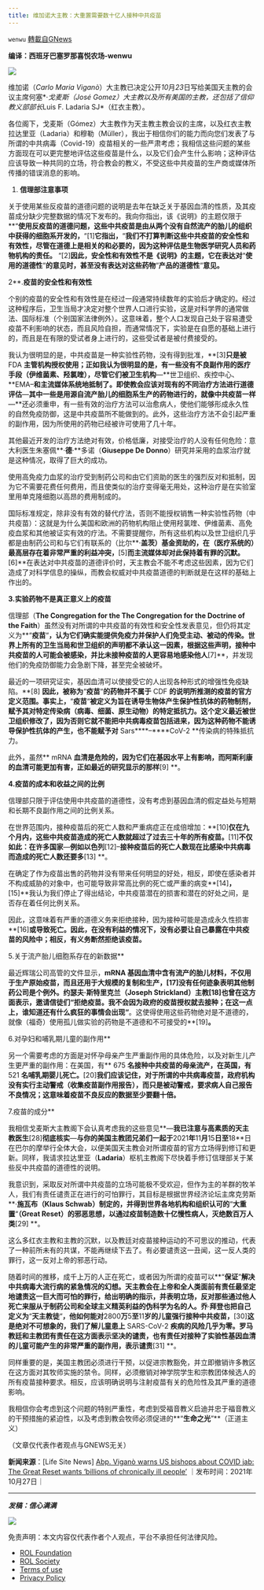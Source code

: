 ```yaml
---
title: 维加诺大主教：大重置需要数十亿人接种中共疫苗
---
```

`wenwu` [轉載自GNews](https://gnews.org/zh-hans/1623132/)

**编译：西班牙巴塞罗那喜悦农场-wenwu**

![](https://assets.gnews.org/wp-content/uploads/2021/10/tempsnip89.png)

维加诺（*Carlo Maria Viganò*）大主教已决定公开*10*月*23*日写给美国天主教的会议主席何塞*·*戈麦斯（*José Gomez*）大主教以及所有美国的主教，还包括了信仰教义部部长*Luis F. Ladaria SJ*（红衣主教）。

各位阁下，戈麦斯（Gómez）大主教作为天主教主教会议的主席，以及红衣主教拉达里亚（Ladaria）和穆勒（Müller），我出于相信你们的能力而向您们发表了与所谓的中共病毒（Covid-19）疫苗相关的一些严肃考虑；我相信这些问题的某些方面现在可以更完整地评估这些疫苗是什么，以及它们会产生什么影响；这种评估应该导致一种共同的立场，符合教会的教义，不受这些中共疫苗的生产商或媒体所传播的错误消息的影响。

1. **信理部注意事项**


关于使用某些反疫苗的道德问题的说明是去年在缺乏关于基因血清的性质，及其疫苗成分缺少完整数据的情况下发布的。我向你指出，该《说明》的主题仅限于**“**使用反疫苗的道德问题，这些中共疫苗是由从两个没有自然流产的胎儿的组织中获得的细胞系开发的，**“[1]**它指出，**“**我们不打算判断这些中共疫苗的安全性和有效性，尽管在道德上是相关的和必要的，因为这种评估是生物医学研究人员和药物机构的责任。** “[2]**因此，安全性和有效性不是《说明》的主题，它在表达对**“**使用的道德性**“**的意见时，甚至没有表达对这些药物**“**产品的道德性**“**意见。**

2**.**疫苗的安全性和有效性**

个别的疫苗的安全性和有效性是在经过一段通常持续数年的实验后才确定的。经过这种程序后，卫生当局才决定对整个世界人口进行实验，这是对科学界的通常做法、国际标准（个别国家法律例外）。这意味着，整个人口发现自己处于容易遭受疫苗不利影响的状态，而且风险自担，而通常情况下，实验是在自愿的基础上进行的，而且是在有限的受试者身上进行的，这些受试者是被付费接受的。

我认为很明显的是，中共疫苗是一种实验性药物，没有得到批准，**[3]**只是被** FDA **主管机构授权使用；正如我认为很明显的是，有一些没有不良副作用的医疗手段（伊维菌素、羟氯喹），尽管它们被卫生机构**—**世卫组织、疾控中心、**EMA–**和主流媒体系统地抵制了。即使教会应该对现有的不同治疗方法进行道德评估**—**其中一些是用源自流产胎儿的细胞系生产的药物进行的，就像中共疫苗一样**—**还必须重申，有一些有效的治疗方法可以治愈病人，使他们能够形成永久性的自然免疫防御，这是中共疫苗所不能做到的。此外，这些治疗方法不会引起严重的副作用，因为所使用的药物已经被许可使用了几十年。

其他最近开发的治疗方法绝对有效，价格低廉，对接受治疗的人没有任何危险：意大利医生朱塞佩**·**德**·**多诺（**Giuseppe De Donno**）研究并采用的血浆治疗就是这种情况，取得了巨大的成功。

使用高免疫力血浆的治疗受到制药公司和由它们资助的医生的强烈反对和抵制，因为它不需要花费任何费用，而且使类似的治疗变得毫无用处，这种治疗是在实验室里用单克隆细胞以高昂的费用制成的。

国际标准规定，除非没有有效的替代疗法，否则不能授权销售一种实验性药物（中共疫苗）：这就是为什么美国和欧洲的药物机构阻止使用羟氯喹、伊维菌素、高免疫血浆和其他被证实有效的疗法。不需要提醒你，所有这些机构以及世卫组织几乎都是由制药公司和与它们有联系的（比尔**·**盖茨）基金资助的，在（医疗系统的）最高层存在着非常严重的利益冲突，**[5]**而主流媒体却对此保持着有罪的沉默。**[6]**在表达对中共疫苗的道德评价时，天主教会不能不考虑这些因素，因为它们造成了对科学信息的操纵，而教会权威对中共疫苗道德的判断就是在这样的基础上作出的。

**3.实验药物不是真正意义上的疫苗**

信理部（**The Congregation for the The Congregation for the Doctrine of the Faith**）虽然没有对所谓的中共疫苗的有效性和安全性发表意见，但仍将其定义为**“**疫苗**“**，认为它们确实能提供免疫力并保护人们免受主动、被动的传染。世界上所有的卫生当局和世卫组织的声明都不承认这一因素，根据这些声明，接种中共疫苗的人可能会被感染，并比未接种疫苗的人更容易地感染他人**[7]**，并发现他们的免疫防御能力会急剧下降，甚至完全被破坏。

最近的一项研究证实，基因血清可以使接受它的人出现各种形式的增强性免疫缺陷。**[8] **因此，被称为**“**疫苗**“**的药物并不属于** CDF **的说明所推测的疫苗的官方定义范围。事实上，**“**疫苗**“**被定义为旨在诱导生物体产生保护性抗体的药物制剂，赋予其对特定传染病（病毒、细菌、原生动物）的特定抵抗力。这个定义最近被世卫组织修改了，因为否则它就不能把中共病毒疫苗包括进来，因为这种药物不能诱导保护性抗体的产生，也不能赋予对** Sars****–****CoV-2 **传染病的特殊抵抗力。

此外，虽然** mRNA **血清是危险的，因为它们在基因水平上有影响，而阿斯利康的血清可能更加有害，正如最近的研究显示的那样**[9] **。

**4.疫苗的成本和收益之间的比例**

信理部只限于评估使用中共疫苗的道德性，没有考虑到基因血清的假定益处与短期和长期不良副作用之间的比例关系。

在世界范围内，接种疫苗后的死亡人数和严重病症正在成倍增加：**[10]**仅在九个月内，这些中共疫苗造成的死亡人数就超过了过去三十年的所有疫苗。**[11]**不仅如此：在许多国家**—**例如以色列**[12]–**接种疫苗后的死亡人数现在比感染中共病毒而造成的死亡人数还要多**[13] **。

在确定了作为疫苗出售的药物并没有带来任何明显的好处，相反，即使在感染者并不构成威胁的对象中，也可能导致非常高比例的死亡或严重的病变**[14]**，**[15]**我认为我们停止了得出结论，中共疫苗潜在的损害和潜在的好处之间，是否存在着任何比例关系。

因此，这意味着有严重的道德义务来拒绝接种，因为接种可能是造成永久性损害**[16]**或导致死亡。因此，在没有利益的情况下，没有必要让自己暴露在中共疫苗的风险中；相反，有义务断然拒绝该疫苗。**

5.关于流产胎儿细胞系存在的新数据**

最近辉瑞公司高管的文件显示，**mRNA **基因血清中含有流产的胎儿材料，不仅用于生产原始疫苗，而且还用于大规模的复制和生产，**[17]**没有任何迹象表明其他制药公司是个例外。约瑟夫**·**斯特里克兰（**Joseph Strickland**）主教**[18]**也曾在这方面表示，邀请信徒们**“**拒绝疫苗。我不会因为政府的疫苗授权就去接种；在这一点上，谁知道还有什么疯狂的事情会出现**“**。这使得使用这些药物绝对是不道德的，就像（福奇）使用孤儿做实验的药物是不道德和不可接受的**[19]**。**

6.对孕妇和哺乳期儿童的副作用**

另一个需要考虑的方面是对怀孕母亲产生严重副作用的具体危险，以及对新生儿产生更严重的副作用：在美国，有** 675 **名接种中共疫苗的母亲流产，在英国，有** 521 **名哺乳期婴儿死亡。**[20]**我们应该记住，对于所谓的中共病毒疫苗，政府机构没有实行主动警戒（收集疫苗副作用报告），而只是被动警戒，要求病人自己报告不良情况；这意味着疫苗不良反应的数据至少要翻十倍。**

7.疫苗的成分**

我相信戈麦斯大主教阁下会认真考虑我的这些意见**—**我已注意与高素质的天主教医生**[28]**彻底核实**—**与你的美国主教团兄弟们一起于**2021**年**11**月**15**日至**18**日在巴尔的摩举行全体大会，以便美国天主教会对所谓疫苗的官方立场得到修订和更新。同样，我请求拉达里亚（**Ladaria**）枢机主教阁下尽快着手修订信理部关于某些反中共疫苗的道德性的说明。

我意识到，采取反对所谓中共疫苗的立场可能极不受欢迎，但作为主的羊群的牧羊人，我们有责任谴责正在进行的可怕罪行，其目标是根据世界经济论坛主席克劳斯**·**施瓦布（**Klaus Schwab**）制定的，并得到世界各地机构和组织认可的**“**大重置**“**（**Great Reset**）的邪恶思想，以通过疫苗制造数十亿慢性病人，灭绝数百万人类**[29] **。

这么多红衣主教和主教的沉默，以及教廷对疫苗接种运动的不可思议的推动，代表了一种前所未有的共谋，不能再继续下去了。有必要谴责这一丑闻，这一反人类的罪行，这一反对上帝的邪恶行动。

随着时间的推移，成千上万的人正在死亡，或者因为所谓的疫苗可以**“**保证**”**解决中共病毒大流行病的紧急情况的幻想。天主教会在上帝和全人类面前有责任最坚定地谴责这一巨大而可怕的罪行，给出明确的指示，并表明立场，反对那些通过他人死亡来服从于制药公司和全球主义精英利益的伪科学为名的人。乔**·**拜登也把自己定义为**“**天主教徒**“**，他如何能对**2800**万**5**至**11**岁的儿童强行接种中共疫苗，**[30]**这是绝对不可想象的，我们了解儿童患上** SARS-CoV-2 **疾病的风险几乎为零。罗马教廷和主教团有责任在这方面表示坚决的谴责，也有责任对接种了实验性基因血清的儿童可能产生的非常严重的副作用，表示谴责**[31] **。

同样重要的是，美国主教团必须进行干预，以促进宗教豁免，并立即撤销许多教区在这方面对其牧师实施的禁令。同样，必须撤销对神学院学生和宗教团体候选人的所有疫苗接种要求。相反，应该明确说明与注射疫苗有关的危险性及其严重的道德影响。

我相信你会考虑到这个问题的特别严重性，考虑到受福音教义启迪并忠于福音教义的干预措施的紧迫性，以及考虑到教会牧师必须促进的**“**生命之光**”**（正道主义）

（文章仅代表作者观点与GNEWS无关）

**新闻来源**：[Life Site News] [Abp. Viganò warns US bishops about COVID jab: The Great Reset wants ‘billions of chronically ill people’](https://www.lifesitenews.com/opinion/abp-vigano-the-catholic-church-has-a-duty-to-resist-deadly-covid-jab-agenda-of-the-globalist-elite/) ｜发布时间：2021年10月27日｜

* * *

***发稿：信心满满***

![](https://assets.gnews.org/wp-content/uploads/2021/10/GNEWS_CH.-1-2.jpeg)

 

免责声明：本文内容仅代表作者个人观点，平台不承担任何法律风险。

- [ROL Foundation](https://rolfoundation.org/)
- [ROL Society](https://rolsociety.org/)
- [Terms of use](https://gnews.org/terms-of-use-3/)
- [Privacy Policy](https://gnews.org/privacy-policy/)
